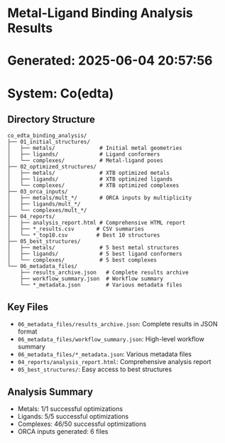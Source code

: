 # Metal-Ligand Binding Analysis Results
# Generated: 2025-06-04 20:57:56
# System: Co(edta)

## Directory Structure

```
co_edta_binding_analysis/
├── 01_initial_structures/
│   ├── metals/              # Initial metal geometries
│   ├── ligands/             # Ligand conformers
│   └── complexes/           # Metal-ligand poses
├── 02_optimized_structures/
│   ├── metals/              # XTB optimized metals
│   ├── ligands/             # XTB optimized ligands
│   └── complexes/           # XTB optimized complexes
├── 03_orca_inputs/
│   ├── metals/mult_*/       # ORCA inputs by multiplicity
│   ├── ligands/mult_*/
│   └── complexes/mult_*/
├── 04_reports/
│   ├── analysis_report.html # Comprehensive HTML report
│   ├── *_results.csv       # CSV summaries
│   └── *_top10.csv         # Best 10 structures
├── 05_best_structures/
│   ├── metals/              # 5 best metal structures
│   ├── ligands/             # 5 best ligand conformers
│   └── complexes/           # 5 best complexes
└── 06_metadata_files/
    ├── results_archive.json   # Complete results archive
    ├── workflow_summary.json  # Workflow summary
    └── *_metadata.json        # Various metadata files
```

## Key Files

- `06_metadata_files/results_archive.json`: Complete results in JSON format
- `06_metadata_files/workflow_summary.json`: High-level workflow summary
- `06_metadata_files/*_metadata.json`: Various metadata files
- `04_reports/analysis_report.html`: Comprehensive analysis report
- `05_best_structures/`: Easy access to best structures

## Analysis Summary

- Metals: 1/1 successful optimizations
- Ligands: 5/5 successful optimizations
- Complexes: 46/50 successful optimizations
- ORCA inputs generated: 6 files